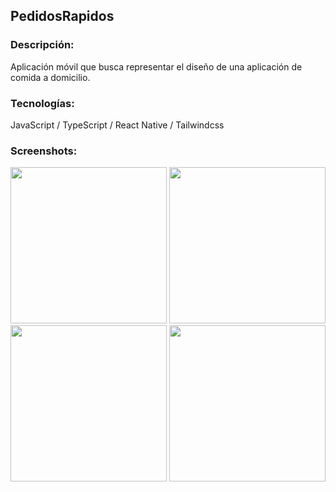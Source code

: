 ## PedidosRapidos

### Descripción:

Aplicación móvil que busca representar el diseño de una aplicación de comida a domicilio.

### Tecnologías:

JavaScript / TypeScript / React Native / Tailwindcss

### Screenshots:

<img src='https://github.com/MartinLaRosa27/PedidosRapidos/blob/main/resources/screenshot1.jpg?raw=true' width='250'>
<img src='https://github.com/MartinLaRosa27/PedidosRapidos/blob/main/resources/screenshot2.jpg?raw=true' width='250'>
<img src='https://github.com/MartinLaRosa27/PedidosRapidos/blob/main/resources/screenshot3.jpg?raw=true' width='250'>
<img src='https://github.com/MartinLaRosa27/PedidosRapidos/blob/main/resources/screenshot4.jpg?raw=true' width='250'>